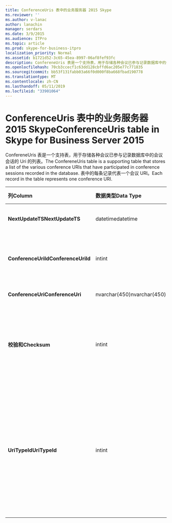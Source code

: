 ```yaml
---
title: ConferenceUris 表中的业务服务器 2015 Skype
ms.reviewer: ''
ms.author: v-lanac
author: lanachin
manager: serdars
ms.date: 3/9/2015
ms.audience: ITPro
ms.topic: article
ms.prod: skype-for-business-itpro
localization_priority: Normal
ms.assetid: b1721d52-3c65-45ea-8997-06af8fef93fc
description: ConfereneUris 表是一个支持表，用于存储各种会议已参与记录数据库中的会议会话的 Uri 的列表。 表中的每条记录代表一个会议 URI。
ms.openlocfilehash: 70cb3ccecf1c63dd128cbffd6ac205e77c771835
ms.sourcegitcommit: bb53f131fabb03a66f0d000f8ba668fbad190778
ms.translationtype: MT
ms.contentlocale: zh-CN
ms.lasthandoff: 05/11/2019
ms.locfileid: "33901064"
---
```

# <a name="conferenceuris-table-in-skype-for-business-server-2015"></a><span data-ttu-id="3300e-104">ConferenceUris 表中的业务服务器 2015 Skype</span><span class="sxs-lookup"><span data-stu-id="3300e-104">ConferenceUris table in Skype for Business Server 2015</span></span>
 
<span data-ttu-id="3300e-105">ConfereneUris 表是一个支持表，用于存储各种会议已参与记录数据库中的会议会话的 Uri 的列表。</span><span class="sxs-lookup"><span data-stu-id="3300e-105">The ConfereneUris table is a supporting table that stores a list of the various conference URIs that have participated in conference sessions recorded in the database.</span></span> <span data-ttu-id="3300e-106">表中的每条记录代表一个会议 URI。</span><span class="sxs-lookup"><span data-stu-id="3300e-106">Each record in the table represents one conference URI.</span></span>
  
|<span data-ttu-id="3300e-107">**列**</span><span class="sxs-lookup"><span data-stu-id="3300e-107">**Column**</span></span>|<span data-ttu-id="3300e-108">**数据类型**</span><span class="sxs-lookup"><span data-stu-id="3300e-108">**Data Type**</span></span>|<span data-ttu-id="3300e-109">**键/索引**</span><span class="sxs-lookup"><span data-stu-id="3300e-109">**Key/Index**</span></span>|<span data-ttu-id="3300e-110">**详细信息**</span><span class="sxs-lookup"><span data-stu-id="3300e-110">**Details**</span></span>|
|:-----|:-----|:-----|:-----|
|<span data-ttu-id="3300e-111">**NextUpdateTS**</span><span class="sxs-lookup"><span data-stu-id="3300e-111">**NextUpdateTS**</span></span> <br/> |<span data-ttu-id="3300e-112">datetime</span><span class="sxs-lookup"><span data-stu-id="3300e-112">datetime</span></span>  <br/> |<span data-ttu-id="3300e-113">Primary</span><span class="sxs-lookup"><span data-stu-id="3300e-113">Primary</span></span>  <br/> |<span data-ttu-id="3300e-114">内部使用的时间戳。</span><span class="sxs-lookup"><span data-stu-id="3300e-114">Time stamp, Internal used.</span></span>  <br/> |
|<span data-ttu-id="3300e-115">**ConferenceUriId**</span><span class="sxs-lookup"><span data-stu-id="3300e-115">**ConferenceUriId**</span></span> <br/> |<span data-ttu-id="3300e-116">int</span><span class="sxs-lookup"><span data-stu-id="3300e-116">int</span></span>  <br/> |<span data-ttu-id="3300e-117">Primary</span><span class="sxs-lookup"><span data-stu-id="3300e-117">Primary</span></span>  <br/> |<span data-ttu-id="3300e-118">标识此会议 URI 的唯一编号。</span><span class="sxs-lookup"><span data-stu-id="3300e-118">Unique number identifying this conference URI.</span></span>  <br/> |
|<span data-ttu-id="3300e-119">**ConferenceUri**</span><span class="sxs-lookup"><span data-stu-id="3300e-119">**ConferenceUri**</span></span> <br/> |<span data-ttu-id="3300e-120">nvarchar(450)</span><span class="sxs-lookup"><span data-stu-id="3300e-120">nvarchar(450)</span></span>  <br/> ||<span data-ttu-id="3300e-121">会议 URI。</span><span class="sxs-lookup"><span data-stu-id="3300e-121">Conference URI.</span></span>  <br/> |
|<span data-ttu-id="3300e-122">**校验和**</span><span class="sxs-lookup"><span data-stu-id="3300e-122">**Checksum**</span></span> <br/> |<span data-ttu-id="3300e-123">int</span><span class="sxs-lookup"><span data-stu-id="3300e-123">int</span></span>  <br/> ||<span data-ttu-id="3300e-124">ConferenceUri 校验和。</span><span class="sxs-lookup"><span data-stu-id="3300e-124">Checksum of ConferenceUri.</span></span> <span data-ttu-id="3300e-125">使用到提高的搜索数据库的速度。</span><span class="sxs-lookup"><span data-stu-id="3300e-125">Used to increases the speed of database searches.</span></span>  <br/> |
|<span data-ttu-id="3300e-126">**UriTypeId**</span><span class="sxs-lookup"><span data-stu-id="3300e-126">**UriTypeId**</span></span> <br/> |<span data-ttu-id="3300e-127">int</span><span class="sxs-lookup"><span data-stu-id="3300e-127">int</span></span>  <br/> |<span data-ttu-id="3300e-128">外</span><span class="sxs-lookup"><span data-stu-id="3300e-128">Foreign</span></span>  <br/> |<span data-ttu-id="3300e-129">URI 类型，如 IM 会议，或 conf:audio conf:chat-音频/视频会议的视频。</span><span class="sxs-lookup"><span data-stu-id="3300e-129">URI type, such as conf:chat for IM conference, or conf:audio-video for audio/video conference.</span></span> <span data-ttu-id="3300e-130">[UriTypes 表](uritypes.md)表的详细信息，请参阅。</span><span class="sxs-lookup"><span data-stu-id="3300e-130">See the [UriTypes table](uritypes.md) table for more information.</span></span> <br/> |
   

